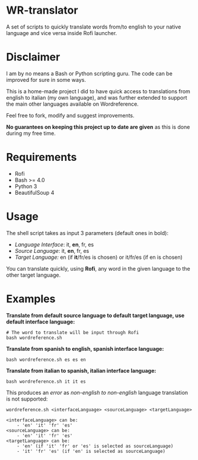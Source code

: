 # WR-translator
A set of scripts to quickly translate words from/to english to your native language and vice versa inside Rofi launcher.

# Disclaimer
I am by no means a Bash or Python scripting guru. The code can be improved for sure in some ways.

This is a home-made project I did to have quick access to translations from english to italian (my own language), and was further extended to support the main other languages available on Wordreference.

Feel free to fork, modify and suggest improvements.

**No guarantees on keeping this project up to date are given** as this is done during my free time.

# Requirements

  + Rofi
  + Bash >= 4.0
  + Python 3
  + BeautifulSoup 4

# Usage
The shell script takes as input 3 parameters (default ones in bold):

  + *Language Interface*: it, **en**, fr, es
  + *Source Language*: it, **en**, fr, es
  + *Target Language:* en (if **it**/fr/es is chosen) or it/fr/es (if en is chosen) 

You can translate quickly, using **Rofi**, any word in the given language to the other target language.

# Examples
**Translate from default source language to default target language, use default interface language:**

    # The word to translate will be input through Rofi
    bash wordreference.sh

**Translate from spanish to english, spanish interface language:**

    bash wordreference.sh es es en

**Translate from italian to spanish, italian interface language:**

    bash wordreference.sh it it es

This produces an *error* as *non-english to non-english* language translation is not supported:

    wordreference.sh <interfaceLanguage> <sourceLanguage> <targetLanguage>

    <interfaceLanguage> can be:
        - 'en' 'it' 'fr' 'es'
    <sourceLanguage> can be:
        - 'en' 'it' 'fr' 'es'
    <targetLanguage> can be:
        - 'en' (if 'it' 'fr' or 'es' is selected as sourceLanguage)
        - 'it' 'fr' 'es' (if 'en' is selected as sourceLanguage)
